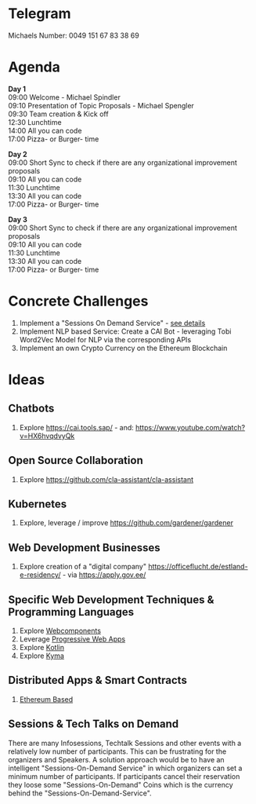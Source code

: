 
# Telegram 
Michaels Number: 0049 151 67 83 38 69

# Agenda  
**Day 1**  
09:00 Welcome - Michael Spindler  
09:10 Presentation of Topic Proposals - Michael Spengler  
09:30 Team creation & Kick off  
12:30 Lunchtime  
14:00 All you can code  
17:00 Pizza- or Burger- time  

**Day 2**  
09:00 Short Sync to check if there are any organizational improvement proposals  
09:10 All you can code  
11:30 Lunchtime   
13:30 All you can code  
17:00 Pizza- or Burger- time  

**Day 3**  
09:00 Short Sync to check if there are any organizational improvement proposals  
09:10 All you can code  
11:30 Lunchtime   
13:30 All you can code  
17:00 Pizza- or Burger- time  




# Concrete Challenges  

1. Implement a "Sessions On Demand Service" - [see details](https://github.com/michael-spengler/hackathon-ideas/blob/master/README.md#sessions--tech-talks-on-demand)  
2. Implement NLP based Service: Create a CAI Bot - leveraging Tobi Word2Vec Model for NLP via the corresponding APIs  
3. Implement an own Crypto Currency on the Ethereum Blockchain  



# Ideas

## Chatbots
1. Explore https://cai.tools.sap/ - and: https://www.youtube.com/watch?v=HX6hvqdvyQk

## Open Source Collaboration
1. Explore https://github.com/cla-assistant/cla-assistant

## Kubernetes
1. Explore, leverage / improve https://github.com/gardener/gardener  

## Web Development Businesses 
1. Explore creation of a "digital company" https://officeflucht.de/estland-e-residency/ - via https://apply.gov.ee/

## Specific Web Development Techniques & Programming Languages
1. Explore [Webcomponents](https://www.webcomponents.org/)
2. Leverage [Progressive Web Apps](https://www.youtube.com/watch?v=othhfZ0mGjU)
3. Explore [Kotlin](https://kotlinlang.org/docs/reference/)
4. Explore [Kyma](https://kyma-project.io/)

## Distributed Apps & Smart Contracts
1. [Ethereum Based](https://www.youtube.com/watch?v=coQ5dg8wM2o)

## Sessions & Tech Talks on Demand
There are many Infosessions, Techtalk Sessions and other events with a relatively low number of participants. This can be frustrating for the organizers and Speakers. A solution approach would be to have an intelligent "Sessions-On-Demand Service" in which organizers can set a minimum number of participants. If participants cancel their reservation they loose some "Sessions-On-Demand" Coins which is the currency behind the "Sessions-On-Demand-Service".   



